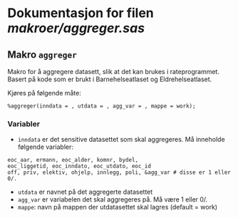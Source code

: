 
# Dokumentasjon for filen *makroer/aggreger.sas*


## Makro `aggreger`

Makro for å aggregere datasett, slik at det kan brukes i rateprogrammet.
Basert på kode som er brukt i Barnehelseatlaset og Eldrehelseatlaset.

Kjøres på følgende måte:
```
%aggreger(inndata = , utdata = , agg_var = , mappe = work);
```

### Variabler
- `inndata` er det sensitive datasettet som skal aggregeres. Må inneholde følgende variabler:

```
eoc_aar, ermann, eoc_alder, komnr, bydel, 
eoc_liggetid, eoc_inndato, eoc_utdato, eoc_id
off, priv, elektiv, ohjelp, innlegg, poli, &agg_var # disse er 1 eller 0/.
```

- `utdata` er navnet på det aggregerte datasettet
- `agg_var` er variabelen det skal aggregeres på. Må være 1 eller 0/.
- `mappe`: navn på mappen der utdatasettet skal lagres (default = work)

